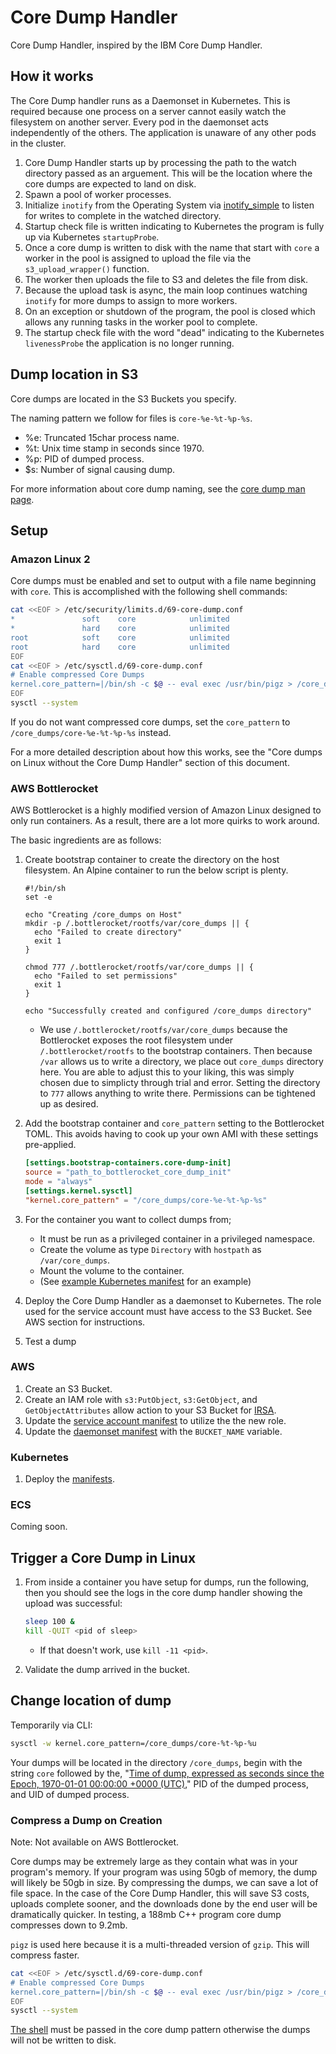 # Core Dump Handler

Core Dump Handler, inspired by the IBM Core Dump Handler.

## How it works

The Core Dump handler runs as a Daemonset in Kubernetes. This is required because one process on a server cannot easily watch the filesystem on another server. Every pod in the daemonset acts independently of the others. The application is unaware of any other pods in the cluster.

1. Core Dump Handler starts up by processing the path to the watch directory passed as an arguement. This will be the location where the core dumps are expected to land on disk.
1. Spawn a pool of worker processes.
1. Initialize `inotify` from the Operating System via [inotify_simple](https://inotify-simple.readthedocs.io/en/latest/#introduction) to listen for writes to complete in the watched directory.
1. Startup check file is written indicating to Kubernetes the program is fully up via Kubernetes `startupProbe`.
1. Once a core dump is written to disk with the name that start with `core` a worker in the pool is assigned to upload the file via the `s3_upload_wrapper()` function.
1. The worker then uploads the file to S3 and deletes the file from disk.
1. Because the upload task is async, the main loop continues watching `inotify` for more dumps to assign to more workers.
1. On an exception or shutdown of the program, the pool is closed which allows any running tasks in the worker pool to complete.
1. The startup check file with the word "dead" indicating to the Kubernetes `livenessProbe` the application is no longer running.

## Dump location in S3

Core dumps are located in the S3 Buckets you specify.

The naming pattern we follow for files is `core-%e-%t-%p-%s`.

- %e: Truncated 15char process name.
- %t: Unix time stamp in seconds since 1970.
- %p: PID of dumped process.
- $s: Number of signal causing dump.

For more information about core dump naming, see the [core dump man page](https://man7.org/linux/man-pages/man5/core.5.html).

## Setup

### Amazon Linux 2

Core dumps must be enabled and set to output with a file name beginning with `core`. This is accomplished with the following shell commands:

```bash
cat <<EOF > /etc/security/limits.d/69-core-dump.conf
*               soft    core            unlimited
*               hard    core            unlimited
root            soft    core            unlimited
root            hard    core            unlimited
EOF
cat <<EOF > /etc/sysctl.d/69-core-dump.conf
# Enable compressed Core Dumps
kernel.core_pattern=|/bin/sh -c $@ -- eval exec /usr/bin/pigz > /core_dumps/core-%e-%t-%p-%s.gz
EOF
sysctl --system
```

If you do not want compressed core dumps, set the `core_pattern` to `/core_dumps/core-%e-%t-%p-%s` instead.

For a more detailed description about how this works, see the "Core dumps on Linux without the Core Dump Handler" section of this document.

### AWS Bottlerocket

AWS Bottlerocket is a highly modified version of Amazon Linux designed to only run containers. As a result, there are a lot more quirks to work around.

The basic ingredients are as follows:

1. Create bootstrap container to create the directory on the host filesystem. An Alpine container to run the below script is plenty.

    ```shell
    #!/bin/sh
    set -e

    echo "Creating /core_dumps on Host"
    mkdir -p /.bottlerocket/rootfs/var/core_dumps || {
      echo "Failed to create directory"
      exit 1
    }

    chmod 777 /.bottlerocket/rootfs/var/core_dumps || {
      echo "Failed to set permissions"
      exit 1
    }

    echo "Successfully created and configured /core_dumps directory"
    ```

    - We use `/.bottlerocket/rootfs/var/core_dumps` because the Bottlerocket exposes the root filesystem under `/.bottlerocket/rootfs` to the bootstrap containers. Then because `/var` allows us to write a directory, we place out `core_dumps` directory here. You are able to adjust this to your liking, this was simply chosen due to simplicty through trial and error. Setting the directory to `777` allows anything to write there. Permissions can be tightened up as desired.

1. Add the bootstrap container and `core_pattern` setting to the Bottlerocket TOML. This avoids having to cook up your own AMI with these settings pre-applied.

    ```toml
    [settings.bootstrap-containers.core-dump-init]
    source = "path_to_bottlerocket_core_dump_init"
    mode = "always"
    [settings.kernel.sysctl]
    "kernel.core_pattern" = "/core_dumps/core-%e-%t-%p-%s"
    ```

1. For the container you want to collect dumps from;
    - It must be run as a privileged container in a privileged namespace.
    - Create the volume as type `Directory` with `hostpath` as `/var/core_dumps`.
    - Mount the volume to the container.
    - (See [example Kubernetes manifest](./example/kubernetes_manifest.yaml) for an example)
1. Deploy the Core Dump Handler as a daemonset to Kubernetes. The role used for the service account must have access to the S3 Bucket. See AWS section for instructions.
1. Test a dump

### AWS

1. Create an S3 Bucket.
1. Create an IAM role with `s3:PutObject`, `s3:GetObject`, and `GetObjectAttributes` allow action to your S3 Bucket for [IRSA](https://docs.aws.amazon.com/eks/latest/userguide/iam-roles-for-service-accounts.html).
1. Update the [service account manifest](./example/kubernetes_manifest.yaml) to utilize the the new role.
1. Update the [daemonset manifest](./example/kubernetes_manifest.yaml) with the `BUCKET_NAME` variable.

### Kubernetes

1. Deploy the [manifests](./example/kubernetes_manifest.yaml).

### ECS

Coming soon.

## Trigger a Core Dump in Linux

1. From inside a container you have setup for dumps, run the following, then you should see the logs in the core dump handler showing the upload was successful:

    ```bash
    sleep 100 &
    kill -QUIT <pid of sleep>
    ```

    - If that doesn't work, use `kill -11 <pid>`.
1. Validate the dump arrived in the bucket.


## Change location of dump

Temporarily via CLI:

```bash
sysctl -w kernel.core_pattern=/core_dumps/core-%t-%p-%u
```

Your dumps will be located in the directory `/core_dumps`, begin with the string `core` followed by the, "[Time of dump, expressed as seconds since the Epoch, 1970-01-01 00:00:00 +0000 (UTC)](https://man7.org/linux/man-pages/man5/core.5.html)," PID of the dumped process, and UID of dumped process.

### Compress a Dump on Creation

Note: Not available on AWS Bottlerocket.

Core dumps may be extremely large as they contain what was in your program's memory. If your program was using 50gb of memory, the dump will likely be 50gb in size. By compressing the dumps, we can save a lot of file space. In the case of the Core Dump Handler, this will save S3 costs, uploads complete sooner, and the downloads done by the end user will be dramatically quicker. In testing, a 188mb C++ program core dump compresses down to 9.2mb.

`pigz` is used here because it is a multi-threaded version of `gzip`. This will compress faster.

```bash
cat <<EOF > /etc/sysctl.d/69-core-dump.conf
# Enable compressed Core Dumps
kernel.core_pattern=|/bin/sh -c $@ -- eval exec /usr/bin/pigz > /core_dumps/core-%e-%t-%p-%s.gz
EOF
sysctl --system
```

[The shell](https://stackoverflow.com/a/62026684/10195252) must be passed in the core dump pattern otherwise the dumps will not be written to disk.
